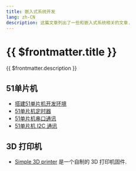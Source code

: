 ```yaml
---
title: 嵌入式系统开发
lang: zh-CN
description: 这篇文章列出了一些和嵌入式系统相关的文章.
---
```


# {{ $frontmatter.title }}

{{ $frontmatter.description }}

## 51单片机

- [搭建51单片机开发环境](./6-setup-development-environment-for-51-mcu)
- [51单片机定时器](./7-51-mcu-timer)
- [51单片机串口通讯](./8-51-mcu-uart)
- [51单片机 I2C 通讯](./9-51-mcu-i2c)

## 3D 打印机

- [Simple 3D printer](https://github.com/arnosolo/simple_3d_printer) 是一个自制的 3D 打印机固件.
